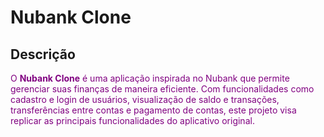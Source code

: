 # Nubank Clone

## Descrição

<p style="color:purple;">O <strong>Nubank Clone</strong> é uma aplicação inspirada no Nubank que permite gerenciar suas finanças de maneira eficiente. Com funcionalidades como cadastro e login de usuários, visualização de saldo e transações, transferências entre contas e pagamento de contas, este projeto visa replicar as principais funcionalidades do aplicativo original.</p>
